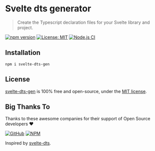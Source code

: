 # Svelte dts generator

> Create the Typescript declaration files for your Svelte library and project.

[![npm version](https://badge.fury.io/js/svelte-dts-gen.svg)](https://www.npmjs.com/package/svelte-dts-gen)
[![License: MIT](https://img.shields.io/badge/License-MIT-yellow.svg)](https://github.com/si3nloong/svelte-dts-gen/blob/master/LICENSE)
[![Node.js CI](https://github.com/si3nloong/svelte-dts-gen/workflows/Matrix%20Testing/badge.svg)](https://github.com/si3nloong/svelte-dts-gen/actions/workflows/test.yml)

## Installation

```console
npm i svelte-dts-gen
```

## License

[svelte-dts-gen](https://github.com/si3nloong/svelte-dts-gen) is 100% free and open-source, under the [MIT license](https://github.com/si3nloong/svelte-dts-gen/blob/main/LICENSE).

## Big Thanks To

Thanks to these awesome companies for their support of Open Source developers ❤

[![GitHub](https://jstools.dev/img/badges/github.svg)](https://github.com/open-source)
[![NPM](https://jstools.dev/img/badges/npm.svg)](https://www.npmjs.com/)

Inspired by [svelte-dts](https://github.com/si3nloong/svelte-dts-gen).
